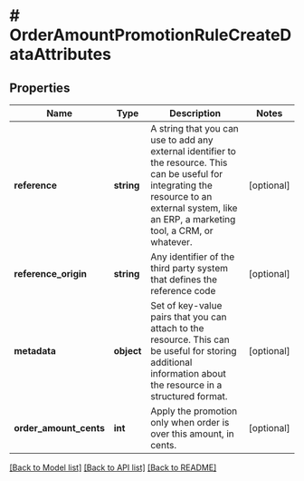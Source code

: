 # # OrderAmountPromotionRuleCreateDataAttributes

## Properties

Name | Type | Description | Notes
------------ | ------------- | ------------- | -------------
**reference** | **string** | A string that you can use to add any external identifier to the resource. This can be useful for integrating the resource to an external system, like an ERP, a marketing tool, a CRM, or whatever. | [optional]
**reference_origin** | **string** | Any identifier of the third party system that defines the reference code | [optional]
**metadata** | **object** | Set of key-value pairs that you can attach to the resource. This can be useful for storing additional information about the resource in a structured format. | [optional]
**order_amount_cents** | **int** | Apply the promotion only when order is over this amount, in cents. | [optional]

[[Back to Model list]](../../README.md#models) [[Back to API list]](../../README.md#endpoints) [[Back to README]](../../README.md)
